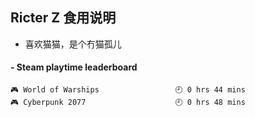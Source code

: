 ## Ricter Z 食用说明
- 喜欢猫猫，是个冇猫孤儿

<!-- steam-box start -->
#### - Steam playtime leaderboard
```text
🎮 World of Warships                 🕘 0 hrs 44 mins
🎮 Cyberpunk 2077                    🕘 0 hrs 48 mins
```
<!-- Powered by https://github.com/YouEclipse/steam-box . -->
<!-- steam-box end -->
